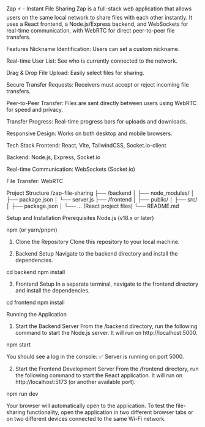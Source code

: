 Zap ⚡ - Instant File Sharing
Zap is a full-stack web application that allows users on the same local network to share files with each other instantly. It uses a React frontend, a Node.js/Express backend, and WebSockets for real-time communication, with WebRTC for direct peer-to-peer file transfers.

Features
Nickname Identification: Users can set a custom nickname.

Real-time User List: See who is currently connected to the network.

Drag & Drop File Upload: Easily select files for sharing.

Secure Transfer Requests: Receivers must accept or reject incoming file transfers.

Peer-to-Peer Transfer: Files are sent directly between users using WebRTC for speed and privacy.

Transfer Progress: Real-time progress bars for uploads and downloads.

Responsive Design: Works on both desktop and mobile browsers.

Tech Stack
Frontend: React, Vite, TailwindCSS, Socket.io-client

Backend: Node.js, Express, Socket.io

Real-time Communication: WebSockets (Socket.io)

File Transfer: WebRTC

Project Structure
/zap-file-sharing
├── /backend
│   ├── node_modules/
│   ├── package.json
│   └── server.js
├── /frontend
│   ├── public/
│   ├── src/
│   ├── package.json
│   └── ... (React project files)
└── README.md

Setup and Installation
Prerequisites
Node.js (v18.x or later)

npm (or yarn/pnpm)

1. Clone the Repository
Clone this repository to your local machine.

2. Backend Setup
Navigate to the backend directory and install the dependencies.

cd backend
npm install

3. Frontend Setup
In a separate terminal, navigate to the frontend directory and install the dependencies.

cd frontend
npm install

Running the Application
1. Start the Backend Server
From the /backend directory, run the following command to start the Node.js server. It will run on http://localhost:5000.

npm start

You should see a log in the console: ✅ Server is running on port 5000.

2. Start the Frontend Development Server
From the /frontend directory, run the following command to start the React application. It will run on http://localhost:5173 (or another available port).

npm run dev

Your browser will automatically open to the application. To test the file-sharing functionality, open the application in two different browser tabs or on two different devices connected to the same Wi-Fi network.